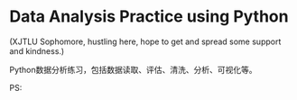 # Data Analysis Practice using Python
(XJTLU Sophomore, hustling here, hope to get and spread some support and kindness.)

Python数据分析练习，包括数据读取、评估、清洗、分析、可视化等。

PS:
